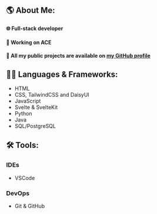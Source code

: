 ## 🌎 About Me:
#### 🌐 Full-stack developer
#### 🔨 Working on ACE
#### 👀 All my public projects are available on [my GitHub profile](https://github.com/dgnflying?tab=repositories)

## 👨‍💻 Languages & Frameworks:
- HTML
- CSS, TailwindCSS and DaisyUI
- JavaScript
- Svelte & SvelteKit
- Python
- Java
- SQL/PostgreSQL

## 🛠️ Tools:
### IDEs
- VSCode

### DevOps
- Git & GitHub

